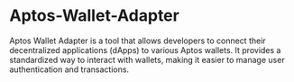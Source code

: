 # Aptos-Wallet-Adapter
Aptos Wallet Adapter is a tool that allows developers to connect their decentralized applications (dApps) to various Aptos wallets. It provides a standardized way to interact with wallets, making it easier to manage user authentication and transactions.
